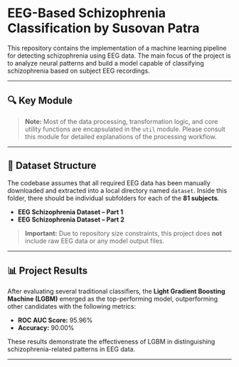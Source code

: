 # EEG-Based Schizophrenia Classification by Susovan Patra

This repository contains the implementation of a machine learning pipeline for detecting schizophrenia using EEG data. The main focus of the project is to analyze neural patterns and build a model capable of classifying schizophrenia based on subject EEG recordings.

---

## 🔍 Key Module

> **Note:** Most of the data processing, transformation logic, and core utility functions are encapsulated in the `util` module. Please consult this module for detailed explanations of the processing workflow.

---

## 📁 Dataset Structure

The codebase assumes that all required EEG data has been manually downloaded and extracted into a local directory named `dataset`. Inside this folder, there should be individual subfolders for each of the **81 subjects**.

- **EEG Schizophrenia Dataset – Part 1**
- **EEG Schizophrenia Dataset – Part 2**

> **Important:** Due to repository size constraints, this project does **not** include raw EEG data or any model output files.

---

## 📊 Project Results

After evaluating several traditional classifiers, the **Light Gradient Boosting Machine (LGBM)** emerged as the top-performing model, outperforming other candidates with the following metrics:

- **ROC AUC Score:** 95.96%
- **Accuracy:** 90.00%

These results demonstrate the effectiveness of LGBM in distinguishing schizophrenia-related patterns in EEG data.

---
